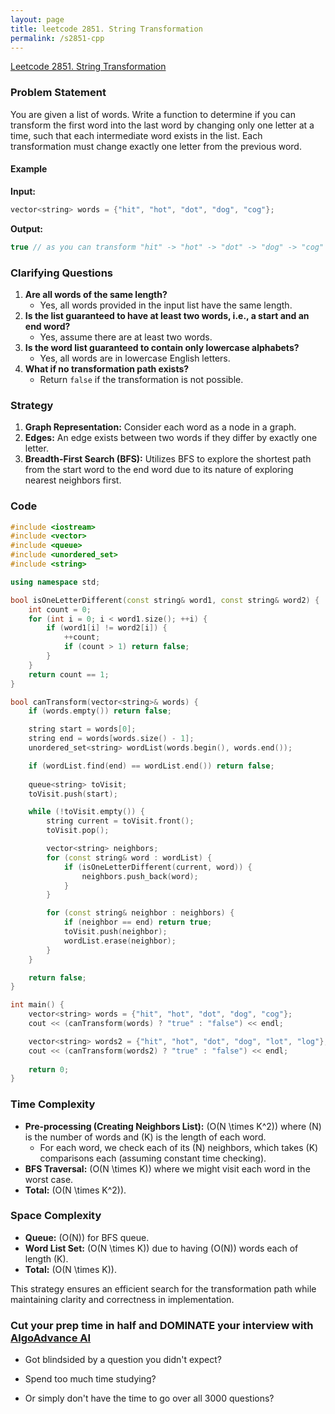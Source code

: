 ```yaml
---
layout: page
title: leetcode 2851. String Transformation
permalink: /s2851-cpp
---
```

[Leetcode 2851. String Transformation](https://algoadvance.github.io/algoadvance/l2851)
### Problem Statement
You are given a list of words. Write a function to determine if you can transform the first word into the last word by changing only one letter at a time, such that each intermediate word exists in the list. Each transformation must change exactly one letter from the previous word.

#### Example
**Input:**
```cpp
vector<string> words = {"hit", "hot", "dot", "dog", "cog"};
```
**Output:**
```cpp
true // as you can transform "hit" -> "hot" -> "dot" -> "dog" -> "cog"
```

### Clarifying Questions
1. **Are all words of the same length?**
   - Yes, all words provided in the input list have the same length.
2. **Is the list guaranteed to have at least two words, i.e., a start and an end word?**
   - Yes, assume there are at least two words.
3. **Is the word list guaranteed to contain only lowercase alphabets?**
   - Yes, all words are in lowercase English letters.
4. **What if no transformation path exists?**
   - Return `false` if the transformation is not possible.

### Strategy
1. **Graph Representation:** Consider each word as a node in a graph.
2. **Edges:** An edge exists between two words if they differ by exactly one letter.
3. **Breadth-First Search (BFS):** Utilizes BFS to explore the shortest path from the start word to the end word due to its nature of exploring nearest neighbors first.

### Code

```cpp
#include <iostream>
#include <vector>
#include <queue>
#include <unordered_set>
#include <string>

using namespace std;

bool isOneLetterDifferent(const string& word1, const string& word2) {
    int count = 0;
    for (int i = 0; i < word1.size(); ++i) {
        if (word1[i] != word2[i]) {
            ++count;
            if (count > 1) return false;
        }
    }
    return count == 1;
}

bool canTransform(vector<string>& words) {
    if (words.empty()) return false;

    string start = words[0];
    string end = words[words.size() - 1];
    unordered_set<string> wordList(words.begin(), words.end());

    if (wordList.find(end) == wordList.end()) return false;
    
    queue<string> toVisit;
    toVisit.push(start);

    while (!toVisit.empty()) {
        string current = toVisit.front();
        toVisit.pop();

        vector<string> neighbors;
        for (const string& word : wordList) {
            if (isOneLetterDifferent(current, word)) {
                neighbors.push_back(word);
            }
        }

        for (const string& neighbor : neighbors) {
            if (neighbor == end) return true;
            toVisit.push(neighbor);
            wordList.erase(neighbor);
        }
    }

    return false;
}

int main() {
    vector<string> words = {"hit", "hot", "dot", "dog", "cog"};
    cout << (canTransform(words) ? "true" : "false") << endl;

    vector<string> words2 = {"hit", "hot", "dot", "dog", "lot", "log"};
    cout << (canTransform(words2) ? "true" : "false") << endl;
    
    return 0;
}
```

### Time Complexity
- **Pre-processing (Creating Neighbors List):** \(O(N \times K^2)\) where \(N\) is the number of words and \(K\) is the length of each word.
  - For each word, we check each of its \(N\) neighbors, which takes \(K\) comparisons each (assuming constant time checking).
- **BFS Traversal:** \(O(N \times K)\) where we might visit each word in the worst case.
- **Total:** \(O(N \times K^2)\).

### Space Complexity
- **Queue:** \(O(N)\) for BFS queue.
- **Word List Set:** \(O(N \times K)\) due to having \(O(N)\) words each of length \(K\).
- **Total:** \(O(N \times K)\).

This strategy ensures an efficient search for the transformation path while maintaining clarity and correctness in implementation.


### Cut your prep time in half and DOMINATE your interview with [AlgoAdvance AI](https://algoAdvance.com)

- Got blindsided by a question you didn't expect?

- Spend too much time studying?

- Or simply don't have the time to go over all 3000 questions?

